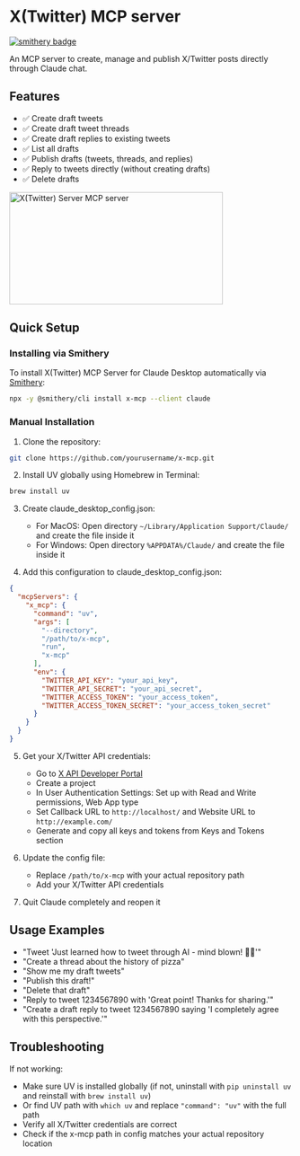 # X(Twitter) MCP server

[![smithery badge](https://smithery.ai/badge/x-mcp)](https://smithery.ai/server/x-mcp)

An MCP server to create, manage and publish X/Twitter posts directly through Claude chat.

## Features

- ✅ Create draft tweets
- ✅ Create draft tweet threads
- ✅ Create draft replies to existing tweets
- ✅ List all drafts
- ✅ Publish drafts (tweets, threads, and replies)
- ✅ Reply to tweets directly (without creating drafts)
- ✅ Delete drafts

<a href="https://glama.ai/mcp/servers/jsxr09dktf">
  <img width="380" height="200" src="https://glama.ai/mcp/servers/jsxr09dktf/badge" alt="X(Twitter) Server MCP server" />
</a>

## Quick Setup

### Installing via Smithery

To install X(Twitter) MCP Server for Claude Desktop automatically via [Smithery](https://smithery.ai/server/x-mcp):

```bash
npx -y @smithery/cli install x-mcp --client claude
```

### Manual Installation
1. Clone the repository:
```bash
git clone https://github.com/yourusername/x-mcp.git
```

2. Install UV globally using Homebrew in Terminal:
```bash
brew install uv
```

3. Create claude_desktop_config.json:
   - For MacOS: Open directory `~/Library/Application Support/Claude/` and create the file inside it
   - For Windows: Open directory `%APPDATA%/Claude/` and create the file inside it

4. Add this configuration to claude_desktop_config.json:
```json
{
  "mcpServers": {
    "x_mcp": {
      "command": "uv",
      "args": [
        "--directory",
        "/path/to/x-mcp",
        "run",
        "x-mcp"
      ],
      "env": {
        "TWITTER_API_KEY": "your_api_key",
        "TWITTER_API_SECRET": "your_api_secret",
        "TWITTER_ACCESS_TOKEN": "your_access_token",
        "TWITTER_ACCESS_TOKEN_SECRET": "your_access_token_secret"
      }
    }
  }
}
```

5. Get your X/Twitter API credentials:
   - Go to [X API Developer Portal](https://developer.x.com/en/products/x-api)
   - Create a project
   - In User Authentication Settings: Set up with Read and Write permissions, Web App type
   - Set Callback URL to `http://localhost/` and Website URL to `http://example.com/`
   - Generate and copy all keys and tokens from Keys and Tokens section

6. Update the config file:
   - Replace `/path/to/x-mcp` with your actual repository path
   - Add your X/Twitter API credentials

7. Quit Claude completely and reopen it

## Usage Examples

* "Tweet 'Just learned how to tweet through AI - mind blown! 🤖✨'"
* "Create a thread about the history of pizza"
* "Show me my draft tweets"
* "Publish this draft!"
* "Delete that draft"
* "Reply to tweet 1234567890 with 'Great point! Thanks for sharing.'"
* "Create a draft reply to tweet 1234567890 saying 'I completely agree with this perspective.'"

## Troubleshooting

If not working:
- Make sure UV is installed globally (if not, uninstall with `pip uninstall uv` and reinstall with `brew install uv`)
- Or find UV path with `which uv` and replace `"command": "uv"` with the full path
- Verify all X/Twitter credentials are correct
- Check if the x-mcp path in config matches your actual repository location